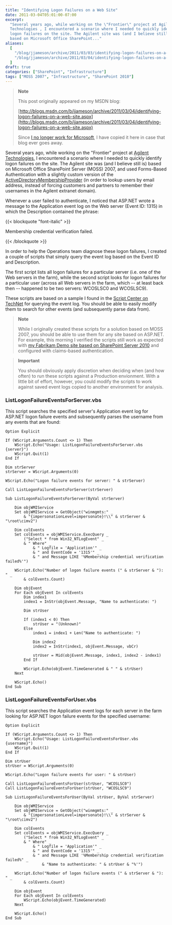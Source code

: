 ```yaml
---
title: "Identifying Logon Failures on a Web Site"
date: 2011-03-04T05:01:00-07:00
excerpt:
  "Several years ago, while working on the \"Frontier\" project at Agilent
  Technologies , I encountered a scenario where I needed to quickly identify
  logon failures on the site. The Agilent site was (and I believe still is)
  based on Microsoft Office SharePoint..."
aliases:
  [
    "/blog/jjameson/archive/2011/03/03/identifying-logon-failures-on-a-web-site.aspx",
    "/blog/jjameson/archive/2011/03/04/identifying-logon-failures-on-a-web-site.aspx",
  ]
draft: true
categories: ["SharePoint", "Infrastructure"]
tags: ["MOSS 2007", "Infrastructure", "SharePoint 2010"]
---
```


> **Note**
>
> This post originally appeared on my MSDN blog:
>
> [http://blogs.msdn.com/b/jjameson/archive/2011/03/04/identifying-logon-failures-on-a-web-site.aspx](http://blogs.msdn.com/b/jjameson/archive/2011/03/04/identifying-logon-failures-on-a-web-site.aspx)
>
> Since
> [I no longer work for Microsoft](/blog/jjameson/2011/09/02/last-day-with-microsoft),
> I have copied it here in case that blog ever goes away.

Several years ago, while working on the "Frontier" project at
[Agilent Technologies](http://chem.agilent.com), I encountered a scenario where
I needed to quickly identify logon failures on the site. The Agilent site was
(and I believe still is) based on Microsoft Office SharePoint Server (MOSS)
2007, and used Forms-Based Authentication with a slightly custom version of the
[ActiveDirectoryMembershipProvider](http://msdn.microsoft.com/en-us/library/system.web.security.activedirectorymembershipprovider%28v=VS.80%29.aspx)
(in order to lookup users by email address, instead of forcing customers and
partners to remember their usernames in the Agilent extranet domain).

Whenever a user failed to authenticate, I noticed that ASP.NET wrote a message
to the Application event log on the Web server (Event ID: 1315) in which the
Description contained the phrase:

{{< blockquote "font-italic" >}}

Membership credential verification failed.

{{< /blockquote >}}

In order to help the Operations team diagnose these logon failures, I created a
couple of scripts that simply query the event log based on the Event ID and
Description.

The first script lists all logon failures for a particular server (i.e. one of
the Web servers in the farm), while the second script looks for logon failures
for a particular user (across all Web servers in the farm, which -- at least
back then -- happened to be two servers: WCOSLSC0 and WCOSLSC9).

These scripts are based on a sample I found in the
[Script Center on TechNet](http://technet.microsoft.com/en-us/scriptcenter/default.aspx)
for querying the event log. You should be able to easily modify them to search
for other events (and subsequently parse data from).

> **Note**
>
> While I originally created these scripts for a solution based on MOSS 2007,
> you should be able to use them for any site based on ASP.NET. For example,
> this morning I verified the scripts still work as expected with
> [my Fabrikam Demo site based on SharePoint Server 2010](/blog/jjameson/2011/02/25/claims-login-web-part-for-sharepoint-server-2010)
> and configured with claims-based authentication.

> **Important**
>
> You should obviously apply discretion when deciding when (and how often) to
> run these scripts against a Production envionment. With a little bit of
> effort, however, you could modify the scripts to work against saved event logs
> copied to another environment for analysis.

### ListLogonFailureEventsForServer.vbs

This script searches the specified server's Application event log for ASP.NET
logon failure events and subsequently parses the username from any events that
are found:

```
Option Explicit

If (WScript.Arguments.Count <> 1) Then
    WScript.Echo("Usage: ListLogonFailureEventsForServer.vbs {server}")
    WScript.Quit(1)
End If

Dim strServer
strServer = WScript.Arguments(0)

WScript.Echo("Logon failure events for server: " & strServer)

Call ListLogonFailureEventsForServer(strServer)

Sub ListLogonFailureEventsForServer(ByVal strServer)

    Dim objWMIService
    Set objWMIService = GetObject("winmgmts:" _
        & "{impersonationLevel=impersonate}!\\" & strServer & "\root\cimv2")

    Dim colEvents
    Set colEvents = objWMIService.ExecQuery _
        ("Select * from Win32_NTLogEvent" _
        & " Where" _
            & " Logfile = 'Application'" _
            & " and EventCode = '1315'" _
            & " and Message LIKE '%Membership credential verification failed%'")

    WScript.Echo("Number of logon failure events (" & strServer & "): " _
        & colEvents.Count)

    Dim objEvent
    For Each objEvent In colEvents
        Dim index1
        index1 = InStr(objEvent.Message, "Name to authenticate: ")

        Dim strUser

        If (index1 < 0) Then
            strUser = "(Unknown)"
        Else
            index1 = index1 + Len("Name to authenticate: ")

            Dim index2
            index2 = InStr(index1, objEvent.Message, vbCr)

            strUser = Mid(objEvent.Message, index1, index2 - index1)
        End If

        WScript.Echo(objEvent.TimeGenerated & "	" & strUser)
    Next

    WScript.Echo()
End Sub
```

### ListLogonFailureEventsForUser.vbs

This script searches the Application event logs for each server in the farm
looking for ASP.NET logon failure events for the specified username:

```
Option Explicit

If (WScript.Arguments.Count <> 1) Then
    WScript.Echo("Usage: ListLogonFailureEventsForUser.vbs {username}")
    WScript.Quit(1)
End If

Dim strUser
strUser = WScript.Arguments(0)

WScript.Echo("Logon failure events for user: " & strUser)

Call ListLogonFailureEventsForUser(strUser, "WCOSLSC0")
Call ListLogonFailureEventsForUser(strUser, "WCOSLSC9")

Sub ListLogonFailureEventsForUser(ByVal strUser, ByVal strServer)

    Dim objWMIService
    Set objWMIService = GetObject("winmgmts:" _
        & "{impersonationLevel=impersonate}!\\" & strServer & "\root\cimv2")

    Dim colEvents
    Set colEvents = objWMIService.ExecQuery _
        ("Select * from Win32_NTLogEvent" _
        & " Where" _
            & " Logfile = 'Application'" _
            & " and EventCode = '1315'" _
            & " and Message LIKE '%Membership credential verification failed%" _
                & "Name to authenticate: " & strUser & "%'")

    WScript.Echo("Number of logon failure events (" & strServer & "): " _
        & colEvents.Count)

    Dim objEvent
    For Each objEvent In colEvents
        WScript.Echo(objEvent.TimeGenerated)
    Next

    WScript.Echo()
End Sub
```
